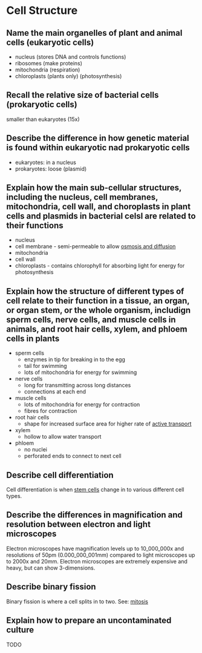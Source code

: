 # Cell Structure
## Name the main organelles of plant and animal cells (eukaryotic cells)
- nucleus (stores DNA and controls functions)
- ribosomes (make proteins)
- mitochondria (respiration)
- chloroplasts (plants only) (photosynthesis)

## Recall the relative size of bacterial cells (prokaryotic cells)
smaller than eukaryotes (15x)

## Describe the difference in how genetic material is found within eukaryotic nad prokaryotic cells
- eukaryotes: in a nucleus
- prokaryotes: loose (plasmid)

## Explain how the main sub-cellular structures, including the nucleus, cell membranes, mitochondria, cell wall, and choroplasts in plant cells and plasmids in bacterial celsl are related to their functions
- nucleus
- cell membrane - semi-permeable to allow [osmosis and diffusion](./B1.3.md)
- mitochondria
- cell wall
- chloroplasts - contains chlorophyll for absorbing light for energy for photosynthesis

## Explain how the structure of different types of cell relate to their function in a tissue, an organ, or organ stem, or the whole organism, includign sperm cells, nerve cells, and muscle cells in animals, and root hair cells, xylem, and phloem cells in plants
- sperm cells
    - enzymes in tip for breaking in to the egg
    - tail for swimming
    - lots of mitochondria for energy for swimming
- nerve cells
    - long for transmitting across long distances
    - connections at each end
- muscle cells
    - lots of mitochondria for energy for contraction
    - fibres for contraction
- root hair cells
    - shape for increased surface area for higher rate of [active transport](./B1.3.md)
- xylem
    - hollow to allow water transport
- phloem
    - no nuclei
    - perforated ends to connect to next cell

## Describe cell differentiation
Cell differentiation is when [stem cells](./B1.2.md) change in to various different cell types.

## Describe the differences in magnification and resolution between electron and light microscopes
Electron microscopes have magnification levels up to 10_000_000x and resolutions of 50pm (0.000_000_001mm) compared to light microscopes up to 2000x and 20mm. Electron microscopes are extremely expensive and heavy, but can show 3-dimensions.

## Describe binary fission
Binary fission is where a cell splits in to two. See: [mitosis](./B1.2.md)
## Explain how to prepare an uncontaminated culture
TODO
